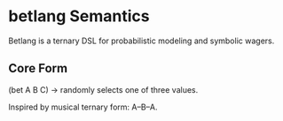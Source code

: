 # betlang Semantics

Betlang is a ternary DSL for probabilistic modeling and symbolic wagers.

## Core Form
(bet A B C) → randomly selects one of three values.

Inspired by musical ternary form: A–B–A.
